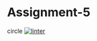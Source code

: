 # Assignment-5
circle
[![linter](https://github.com/Hayden-Langill/Assignment-5/workflows/linter/badge.svg)](https://github.com/marketplace/actions/super-linter)
